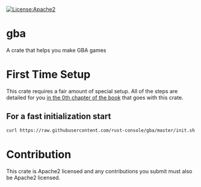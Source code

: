 [![License:Apache2](https://img.shields.io/badge/License-Apache2-green.svg)](https://www.apache.org/licenses/LICENSE-2.0)

# gba

A crate that helps you make GBA games

# First Time Setup

This crate requires a fair amount of special setup. All of the steps are
detailed for you [in the 0th chapter of the
book](https://rust-console.github.io/gba/ch0/index.html) that goes with this
crate.

## For a fast initialization start

```sh
curl https://raw.githubusercontent.com/rust-console/gba/master/init.sh -sSf | sh APP_NAME
```

# Contribution

This crate is Apache2 licensed and any contributions you submit must also be
Apache2 licensed.
